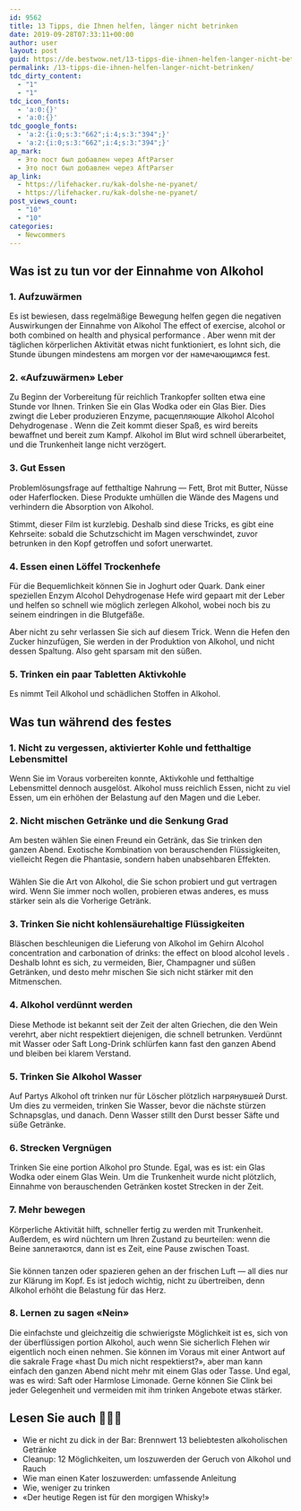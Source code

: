 ```yaml
---
id: 9562
title: 13 Tipps, die Ihnen helfen, länger nicht betrinken
date: 2019-09-28T07:33:11+00:00
author: user
layout: post
guid: https://de.bestwow.net/13-tipps-die-ihnen-helfen-langer-nicht-betrinken/
permalink: /13-tipps-die-ihnen-helfen-langer-nicht-betrinken/
tdc_dirty_content:
  - "1"
  - "1"
tdc_icon_fonts:
  - 'a:0:{}'
  - 'a:0:{}'
tdc_google_fonts:
  - 'a:2:{i:0;s:3:"662";i:4;s:3:"394";}'
  - 'a:2:{i:0;s:3:"662";i:4;s:3:"394";}'
ap_mark:
  - Это пост был добавлен через AftParser
  - Это пост был добавлен через AftParser
ap_link:
  - https://lifehacker.ru/kak-dolshe-ne-pyanet/
  - https://lifehacker.ru/kak-dolshe-ne-pyanet/
post_views_count:
  - "10"
  - "10"
categories:
  - Newcommers
---
```

## Was ist zu tun vor der Einnahme von Alkohol

### 1. Aufzuwärmen

Es ist bewiesen, dass regelmäßige Bewegung helfen gegen die negativen Auswirkungen der Einnahme von Alkohol <span><span> The effect of exercise, alcohol or both combined on health and physical performance </span> </span>. Aber wenn mit der täglichen körperlichen Aktivität etwas nicht funktioniert, es lohnt sich, die Stunde übungen mindestens am morgen vor der намечающимся fest.

### 2. «Aufzuwärmen» Leber

Zu Beginn der Vorbereitung für reichlich Trankopfer sollten etwa eine Stunde vor Ihnen. Trinken Sie ein Glas Wodka oder ein Glas Bier. Dies zwingt die Leber produzieren Enzyme, расщепляющие Alkohol <span><span> Alcohol Dehydrogenase </span> </span>. Wenn die Zeit kommt dieser Spaß, es wird bereits bewaffnet und bereit zum Kampf. Alkohol im Blut wird schnell überarbeitet, und die Trunkenheit lange nicht verzögert.

### 3. Gut Essen

Problemlösungsfrage auf fetthaltige Nahrung — Fett, Brot mit Butter, Nüsse oder Haferflocken. Diese Produkte umhüllen die Wände des Magens und verhindern die Absorption von Alkohol.</p> 

Stimmt, dieser Film ist kurzlebig. Deshalb sind diese Tricks, es gibt eine Kehrseite: sobald die Schutzschicht im Magen verschwindet, zuvor betrunken in den Kopf getroffen und sofort unerwartet.

### 4. Essen einen Löffel Trockenhefe

Für die Bequemlichkeit können Sie in Joghurt oder Quark. Dank einer speziellen Enzym <span><span> Alcohol Dehydrogenase </span> </span> Hefe wird gepaart mit der Leber und helfen so schnell wie möglich zerlegen Alkohol, wobei noch bis zu seinem eindringen in die Blutgefäße.

Aber nicht zu sehr verlassen Sie sich auf diesem Trick. Wenn die Hefen den Zucker hinzufügen, Sie werden in der Produktion von Alkohol, und nicht dessen Spaltung. Also geht sparsam mit den süßen.

### 5. Trinken ein paar Tabletten Aktivkohle

Es nimmt Teil Alkohol und schädlichen Stoffen in Alkohol.

## Was tun während des festes

### 1. Nicht zu vergessen, aktivierter Kohle und fetthaltige Lebensmittel

Wenn Sie im Voraus vorbereiten konnte, Aktivkohle und fetthaltige Lebensmittel dennoch ausgelöst. Alkohol muss reichlich Essen, nicht zu viel Essen, um ein erhöhen der Belastung auf den Magen und die Leber.

### 2. Nicht mischen Getränke und die Senkung Grad

Am besten wählen Sie einen Freund ein Getränk, das Sie trinken den ganzen Abend. Exotische Kombination von berauschenden Flüssigkeiten, vielleicht Regen die Phantasie, sondern haben unabsehbaren Effekten.

### 

Wählen Sie die Art von Alkohol, die Sie schon probiert und gut vertragen wird. Wenn Sie immer noch wollen, probieren etwas anderes, es muss stärker sein als die Vorherige Getränk.

### 3. Trinken Sie nicht kohlensäurehaltige Flüssigkeiten

Bläschen beschleunigen die Lieferung von Alkohol im Gehirn <span><span> Alcohol concentration and carbonation of drinks: the effect on blood alcohol levels </span> </span>. Deshalb lohnt es sich, zu vermeiden, Bier, Champagner und süßen Getränken, und desto mehr mischen Sie sich nicht stärker mit den Mitmenschen.

### 4. Alkohol verdünnt werden

Diese Methode ist bekannt seit der Zeit der alten Griechen, die den Wein verehrt, aber nicht respektiert diejenigen, die schnell betrunken. Verdünnt mit Wasser oder Saft Long-Drink schlürfen kann fast den ganzen Abend und bleiben bei klarem Verstand.

### 5. Trinken Sie Alkohol Wasser

Auf Partys Alkohol oft trinken nur für Löscher plötzlich нагрянувшей Durst. Um dies zu vermeiden, trinken Sie Wasser, bevor die nächste stürzen Schnapsglas, und danach. Denn Wasser stillt den Durst besser Säfte und süße Getränke.

### 6. Strecken Vergnügen

Trinken Sie eine portion Alkohol pro Stunde. Egal, was es ist: ein Glas Wodka oder einem Glas Wein. Um die Trunkenheit wurde nicht plötzlich, Einnahme von berauschenden Getränken kostet Strecken in der Zeit.

### 7. Mehr bewegen

Körperliche Aktivität hilft, schneller fertig zu werden mit Trunkenheit. Außerdem, es wird nüchtern um Ihren Zustand zu beurteilen: wenn die Beine заплетаются, dann ist es Zeit, eine Pause zwischen Toast.

### 

Sie können tanzen oder spazieren gehen an der frischen Luft — all dies nur zur Klärung im Kopf. Es ist jedoch wichtig, nicht zu übertreiben, denn Alkohol erhöht die Belastung für das Herz.

### 8. Lernen zu sagen «Nein»

Die einfachste und gleichzeitig die schwierigste Möglichkeit ist es, sich von der überflüssigen portion Alkohol, auch wenn Sie sicherlich Flehen wir eigentlich noch einen nehmen. Sie können im Voraus mit einer Antwort auf die sakrale Frage «hast Du mich nicht respektierst?», aber man kann einfach den ganzen Abend nicht mehr mit einem Glas oder Tasse. Und egal, was es wird: Saft oder Harmlose Limonade. Gerne können Sie Clink bei jeder Gelegenheit und vermeiden mit ihm trinken Angebote etwas stärker.

<div>
  <h2 class="read-also__title">
    <span>Lesen Sie auch</span> <span>🍹🍷🥃 </span>
  </h2>
  
  <ul class="read-also__list">
    <li>
      Wie er nicht zu dick in der Bar: Brennwert 13 beliebtesten alkoholischen Getränke
    </li>
    <li>
      Cleanup: 12 Möglichkeiten, um loszuwerden der Geruch von Alkohol und Rauch
    </li>
    <li>
      Wie man einen Kater loszuwerden: umfassende Anleitung
    </li>
    <li>
      Wie, weniger zu trinken
    </li>
    <li>
      «Der heutige Regen ist für den morgigen Whisky!»
    </li>
  </ul>
</div>